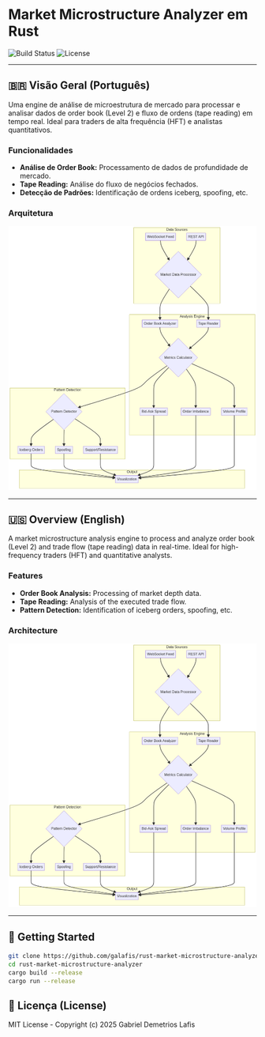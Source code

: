 # Market Microstructure Analyzer em Rust

![Build Status](https://img.shields.io/github/actions/workflow/status/galafis/rust-market-microstructure-analyzer/rust.yml?branch=main&style=for-the-badge) ![License](https://img.shields.io/github/license/galafis/rust-market-microstructure-analyzer?style=for-the-badge)

---

## 🇧🇷 Visão Geral (Português)

Uma engine de análise de microestrutura de mercado para processar e analisar dados de order book (Level 2) e fluxo de ordens (tape reading) em tempo real. Ideal para traders de alta frequência (HFT) e analistas quantitativos.

### Funcionalidades
- **Análise de Order Book:** Processamento de dados de profundidade de mercado.
- **Tape Reading:** Análise do fluxo de negócios fechados.
- **Detecção de Padrões:** Identificação de ordens iceberg, spoofing, etc.

### Arquitetura
![Arquitetura do Market Microstructure Analyzer](docs/architecture.png)

---

## 🇺🇸 Overview (English)

A market microstructure analysis engine to process and analyze order book (Level 2) and trade flow (tape reading) data in real-time. Ideal for high-frequency traders (HFT) and quantitative analysts.

### Features
- **Order Book Analysis:** Processing of market depth data.
- **Tape Reading:** Analysis of the executed trade flow.
- **Pattern Detection:** Identification of iceberg orders, spoofing, etc.

### Architecture
![Market Microstructure Analyzer Architecture](docs/architecture.png)

---

## 🚀 Getting Started

```sh
git clone https://github.com/galafis/rust-market-microstructure-analyzer.git
cd rust-market-microstructure-analyzer
cargo build --release
cargo run --release
```

## 📜 Licença (License)

MIT License - Copyright (c) 2025 Gabriel Demetrios Lafis

